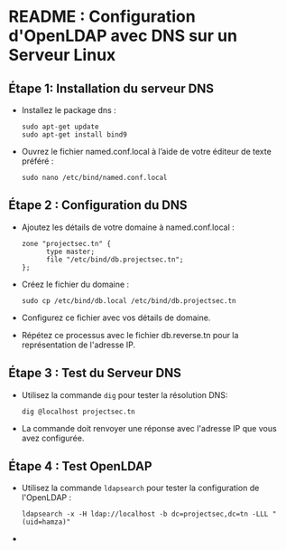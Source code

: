 # README : Configuration d'OpenLDAP avec DNS sur un Serveur Linux



## Étape 1: Installation du serveur DNS 
- Installez le package dns :
    ```
    sudo apt-get update
    sudo apt-get install bind9
    ```
- Ouvrez le fichier named.conf.local à l’aide de votre éditeur de texte préféré :
    ```
    sudo nano /etc/bind/named.conf.local
    ```

## Étape 2 : Configuration du DNS
- Ajoutez les détails de votre domaine à named.conf.local :
    ```
    zone "projectsec.tn" {
          type master;
          file "/etc/bind/db.projectsec.tn";
    };
    ```
- Créez le fichier du domaine :
    ```
    sudo cp /etc/bind/db.local /etc/bind/db.projectsec.tn
    ```
- Configurez ce fichier avec vos détails de domaine.

- Répétez ce processus avec le fichier db.reverse.tn pour la représentation de l'adresse IP.


## Étape 3 : Test du Serveur DNS
- Utilisez la commande `dig` pour tester la résolution DNS:
    ```
    dig @localhost projectsec.tn
    ```
- La commande doit renvoyer une réponse avec l'adresse IP que vous avez configurée.

## Étape 4 : Test OpenLDAP
- Utilisez la commande `ldapsearch` pour tester la configuration de l'OpenLDAP :
   ```
   ldapsearch -x -H ldap://localhost -b dc=projectsec,dc=tn -LLL "(uid=hamza)"
   ```
- 

